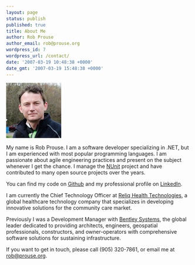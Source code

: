 ```yaml
---
layout: page
status: publish
published: true
title: About Me
author: Rob Prouse
author_email: rob@prouse.org
wordpress_id: 7
wordpress_url: /contact/
date: '2007-03-19 10:48:38 +0000'
date_gmt: '2007-03-19 15:48:38 +0000'
---
```

![Rob Prouse](/assets/img/2007/03/RProuse-20120428-0400-150x150.jpg)

My name is Rob Prouse. I am a software&nbsp;developer specializing in .NET, but I am experienced with most popular programming languages. I am passionate about agile engineering practices and present on the subject whenever I get the chance. I manage the [NUnit](https://github.com/nunit) project and have contributed to many open source projects over the years.

You can find my code on [Github](https://github.com/rprouse) and my professional profile on [LinkedIn](https://www.linkedin.com/in/robprouse).

I am currently the Chief Technology Officer at [Reliq Health Technologies](https://www.reliqhealth.com/), a global healthcare technology company that specializes in developing innovative solutions for the community care market.

Previously I was a Development Manager with [Bentley Systems](https://www.bentley.com/), the global leader dedicated to providing architects, engineers, geospatial professionals, constructors, and owner-operators with comprehensive software solutions for sustaining infrastructure.

If you want to get in touch, please call (905) 320-7861, or email me at [rob@prouse.org](mailto://rob@prouse.org).
